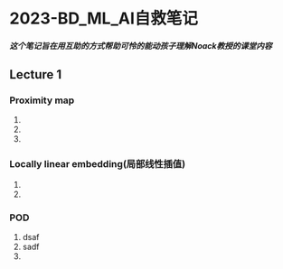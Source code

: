 # 2023-BD_ML_AI自救笔记
##### 这个笔记旨在用互助的方式帮助可怜的能动孩子理解Noack教授的课堂内容

## Lecture 1 
### Proximity map
1.
2.
3.
### Locally linear embedding(局部线性插值)
1. 
2.
### POD
1. dsaf
2. sadf 
3. 




